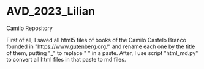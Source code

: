 # AVD_2023_Lilian
Camilo Repository

First of all, I saved all html5 files of books of the Camilo Castelo Branco founded in "https://www.gutenberg.org/" and
rename each one by the title of them, putting "_" to replace " " in a paste. 
After, I use script "html_md.py" to convert all html files in that paste to md files.


